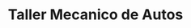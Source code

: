 ---
title: "Taller Mecanico de Autos"
url: /tarija/taller-mecanico-de-autos/
shop: reparación de automóviles
---